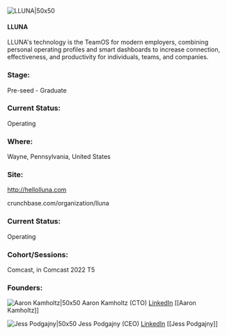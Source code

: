 

![LLUNA|50x50](https://res.cloudinary.com/crunchbase-production/image/upload/zidxkkhuxrhf58vvk7ye)

#### LLUNA
LLUNA's technology is the TeamOS for modern employers, combining personal operating profiles and smart dashboards to increase connection, effectiveness, and productivity for individuals, teams, and companies.

### Stage: 
Pre-seed - Graduate 

### Current Status: 
Operating

### Where:
Wayne, Pennsylvania, United States

### Site:
http://hellolluna.com



crunchbase.com/organization/lluna

### Current Status: 
Operating

### Cohort/Sessions: 
Comcast, in Comcast 2022 T5

### Founders: 

![Aaron Kamholtz|50x50](https://www.f6s.com/static-resource/images/profile-placeholder-user.jpg) Aaron Kamholtz (CTO) [LinkedIn](https://linkedin.com/in/aaron-kamholtz) [[Aaron Kamholtz]]

![Jess Podgajny|50x50](https://www.f6s.com/content-resource/profiles/2778923_th2.jpg) Jess Podgajny (CEO) [LinkedIn](https://linkedin.com/in/jessicapodgajny) [[Jess Podgajny]]


